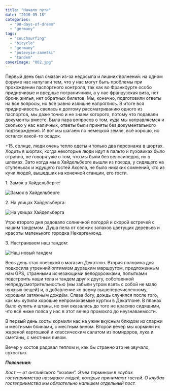 ```yaml
---
title: "Начало пути"
date: "2010-05-18"
categories: 
  - "90-days-of-dream"
  - "germany"
tags: 
  - "couchsurfing"
  - "bicycle"
  - "germany"
  - "putevyie-zametki"
  - "tandem"
coverImage: "002.jpg"
---
```


Первый день был смазан из-за недосыпа и лишних волнений: на одном форуме нас напугали тем, что у нас могут быть проблемы при прохождении паспортного контроля, так как во Франкфурте особо придирчивые и вредные пограничники, а у нас французская виза, нет брони жилья, нет обратных билетов. Мы, конечно, подготовили ответы на все вопросы, но всё равно излишне напряглись. В итоге вся придирчивость свелась к долгому рассматриванию одного из паспортов, мы даже точно и не знаем которого, потому что подавали документы вместе. Была пара вопросов о том, куда мы направляемся и сколько у нас наличных, ответы были приняты без документального подтверждения. И вот мы шагаем по немецкой земле, всё хорошо, но остался какой-то осадок.

+15, солнце, люди очень тепло одеты и только два персонажа в шортах. Ходить в шортах, когда некоторые люди идут в пальто и пуховиках было странно, не говоря уже о том, что мы были без велосипедов, но в шлемах. Зато когда мы в Хайдельберге вышли из поезда, у сидящего на ступеньках и ждущего гостей Аксела, не было никаких сомнений, кто из кучи людей, вышедших на конечной станции, его гости.

1\. Замок в Хайдельберге:

![Замок в Хайдельберге](001.jpg "Замок в Хайдельберге")

2\. На улицах Хайдельберга:

![На улицах Хайдельберга](002.jpg "На улицах Хайдельберга")

Утро второго дня радовало солнечной погодой и скорой встречей с нашим тандемом. Душа пела от свежих запахов цветущих деревьев и красоты маленького городка Некаргемюнд.

3\. Настраиваем наш тандем:

![Наш новый тандем](003.jpg "Наш новый тандем")

Весь день стал поездкой в магазин Декатлон. Вторая половина дня подкосила утренний оптимизм дурацким маршрутом, предложенным нам GPS, странными исчезающими велодорожками, попытками подстроить наши тела и тандем друг к другу, собственной непредусмотрительностью (мы забыли утром взять с собой не мало нужных вещей) и, в добавление ко всему вышеперечисленному, хорошим затяжным дождём. Слава богу, дождь случился после того, как мы купили хорошие непромокаемые куртки в Декатлоне. В планах было купить и штаны, но они оказались до того не красиво сидящими, что всё ниже пояса у нас в этот вечер промокло до неузнаваемости.

В первый день хосты кормили нас на ужин вкусным блюдом из спаржи и местными блинами, с местным вином. Второй вечер мы кормили их жареной картошкой и классическим салатом из помидоров, лука и сметаны, с местным пивом.

Вечер у хостов радовал теплом и, как бы странно это не звучало, сухостью.

_**Пояснения:**_

_Хост — от английского “хозяин”. Этим термином в клубах гостеприимства называют людей, которые принимают гостей. О клубах гостеприимства мы обязательно напишем отдельный пост._
